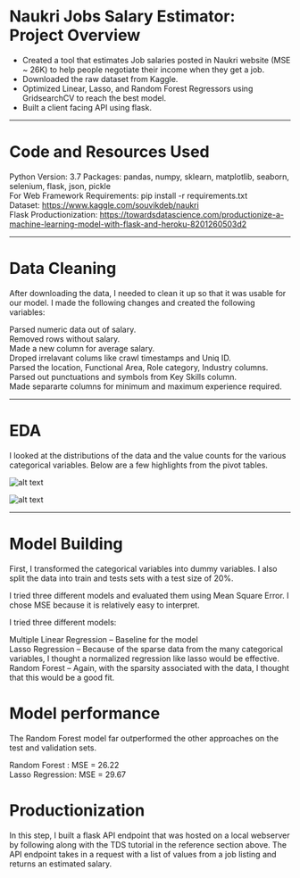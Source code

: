 # Naukri Jobs Salary Estimator: Project Overview

* Created a tool that estimates Job salaries posted in Naukri website (MSE ~ 26K) to help people negotiate their income when they get a job.    
* Downloaded the raw dataset from Kaggle.    
* Optimized Linear, Lasso, and Random Forest Regressors using GridsearchCV to reach the best model.    
* Built a client facing API using flask.    
  
___

# Code and Resources Used

Python Version: 3.7
Packages: pandas, numpy, sklearn, matplotlib, seaborn, selenium, flask, json, pickle  
For Web Framework Requirements: pip install -r requirements.txt  
Dataset: https://www.kaggle.com/souvikdeb/naukri  
Flask Productionization: https://towardsdatascience.com/productionize-a-machine-learning-model-with-flask-and-heroku-8201260503d2  

___


# Data Cleaning

After downloading the data, I needed to clean it up so that it was usable for our model. I made the following changes and created the following variables:

Parsed numeric data out of salary.   
Removed rows without salary.   
Made a new column for average salary.   
Droped irrelavant colums like crawl timestamps and Uniq ID.   
Parsed the location, Functional Area, Role category, Industry columns.  
Parsed out punctuations and symbols from Key Skills column.  
Made separarte columns for minimum and maximum experience required.  
___

# EDA
I looked at the distributions of the data and the value counts for the various categorical variables. Below are a few highlights from the pivot tables.  

![alt text](https://github.com/Souvikdeb2612/ML/blob/master/Naukri/Locations.png?raw=true)  

![alt text](https://github.com/Souvikdeb2612/ML/blob/master/Naukri/Wordcloud.png?raw=true)  
___

# Model Building
First, I transformed the categorical variables into dummy variables. I also split the data into train and tests sets with a test size of 20%.  

I tried three different models and evaluated them using Mean Square Error. I chose MSE because it is relatively easy to interpret.

I tried three different models:  

Multiple Linear Regression – Baseline for the model  
Lasso Regression – Because of the sparse data from the many categorical variables, I thought a normalized regression like lasso would be effective.  
Random Forest – Again, with the sparsity associated with the data, I thought that this would be a good fit.  

# Model performance
The Random Forest model far outperformed the other approaches on the test and validation sets.  

Random Forest : MSE = 26.22    
Lasso Regression: MSE = 29.67  

# Productionization
In this step, I built a flask API endpoint that was hosted on a local webserver by following along with the TDS tutorial in the reference section above. The API endpoint takes in a request with a list of values from a job listing and returns an estimated salary.
